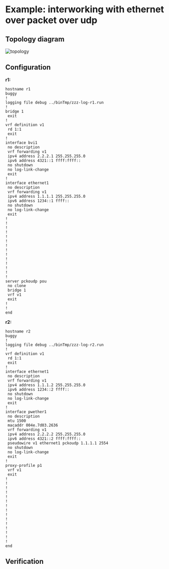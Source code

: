 # Example: interworking with ethernet over packet over udp

## **Topology diagram**

![topology](/img/conn-pckou15.tst.png)

## **Configuration**

**r1:**
```
hostname r1
buggy
!
logging file debug ../binTmp/zzz-log-r1.run
!
bridge 1
 exit
!
vrf definition v1
 rd 1:1
 exit
!
interface bvi1
 no description
 vrf forwarding v1
 ipv4 address 2.2.2.1 255.255.255.0
 ipv6 address 4321::1 ffff:ffff::
 no shutdown
 no log-link-change
 exit
!
interface ethernet1
 no description
 vrf forwarding v1
 ipv4 address 1.1.1.1 255.255.255.0
 ipv6 address 1234::1 ffff::
 no shutdown
 no log-link-change
 exit
!
!
!
!
!
!
!
!
!
!
!
!
!
!
server pckoudp pou
 no clone
 bridge 1
 vrf v1
 exit
!
!
end
```

**r2:**
```
hostname r2
buggy
!
logging file debug ../binTmp/zzz-log-r2.run
!
vrf definition v1
 rd 1:1
 exit
!
interface ethernet1
 no description
 vrf forwarding v1
 ipv4 address 1.1.1.2 255.255.255.0
 ipv6 address 1234::2 ffff::
 no shutdown
 no log-link-change
 exit
!
interface pwether1
 no description
 mtu 1500
 macaddr 004e.7d03.2636
 vrf forwarding v1
 ipv4 address 2.2.2.2 255.255.255.0
 ipv6 address 4321::2 ffff:ffff::
 pseudowire v1 ethernet1 pckoudp 1.1.1.1 2554
 no shutdown
 no log-link-change
 exit
!
proxy-profile p1
 vrf v1
 exit
!
!
!
!
!
!
!
!
!
!
!
!
!
!
!
end
```

## **Verification**
